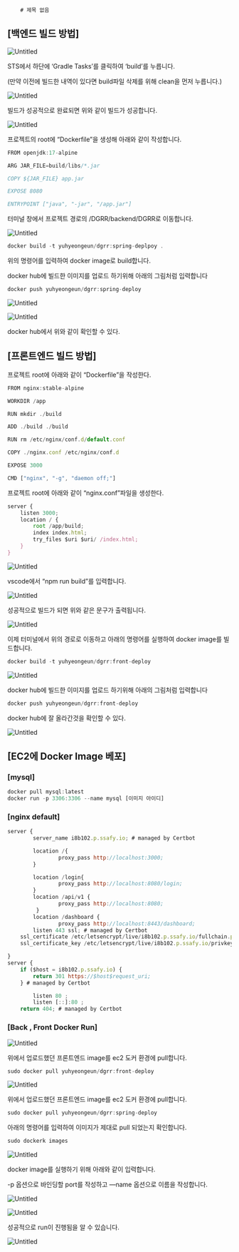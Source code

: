         # 제목 없음

## [백엔드 빌드 방법]

![Untitled](https://s3-us-west-2.amazonaws.com/secure.notion-static.com/5d391a1a-3d2c-43eb-bb35-bf5e34491ebe/Untitled.png)

STS에서 하단에 ‘Gradle Tasks’를 클릭하여 ‘build’를 누릅니다.

(만약 이전에 빌드한 내역이 있다면 build파일 삭제를 위해 clean을 먼저 누릅니다.)

![Untitled](%E1%84%8C%E1%85%A6%E1%84%86%E1%85%A9%E1%86%A8%20%E1%84%8B%E1%85%A5%E1%86%B9%E1%84%8B%E1%85%B3%E1%86%B7%206c291b8ff7cc4463bf1b749987af72a3/Untitled%201.png)

빌드가 성공적으로 완료되면 위와 같이 빌드가 성공합니다.

![Untitled](https://s3-us-west-2.amazonaws.com/secure.notion-static.com/dd4cd09f-823c-408f-87df-866b303b3e62/Untitled.png)

프로젝트의 root에 “Dockerfile”을 생성해 아래와 같이 작성합니다.

```jsx
FROM openjdk:17-alpine

ARG JAR_FILE=build/libs/*.jar

COPY ${JAR_FILE} app.jar

EXPOSE 8080

ENTRYPOINT ["java", "-jar", "/app.jar"]
```

터미널 창에서 프로젝트 경로의 /DGRR/backend/DGRR로 이동합니다.

![Untitled](https://s3-us-west-2.amazonaws.com/secure.notion-static.com/b71db3c3-76ce-40d5-84d7-efe754068447/Untitled.png)

```jsx
docker build -t yuhyeongeun/dgrr:spring-deplpoy .
```

위의 명령어를 입력하여 docker image로 build합니다.

docker hub에 빌드한 이미지를 업로드 하기위해 아래의 그림처럼 입력합니다

```jsx
docker push yuhyeongeun/dgrr:spring-deploy
```

![Untitled](https://s3-us-west-2.amazonaws.com/secure.notion-static.com/e95847b2-707e-4449-9e9e-23b714aaffff/Untitled.png)

![Untitled](https://s3-us-west-2.amazonaws.com/secure.notion-static.com/e8f2f7cc-e333-4500-b50a-d72354b26a34/Untitled.png)

docker hub에서 위와 같이 확인할 수 있다.

## [프론트엔드 빌드 방법]

프로젝트 root에 아래와 같이 “Dockerfile”을 작성한다.

```jsx
FROM nginx:stable-alpine

WORKDIR /app

RUN mkdir ./build

ADD ./build ./build

RUN rm /etc/nginx/conf.d/default.conf

COPY ./nginx.conf /etc/nginx/conf.d

EXPOSE 3000

CMD ["nginx", "-g", "daemon off;"]
```

프로젝트 root에 아래와 같이 “nginx.conf”파일을 생성한다.

```jsx
server {
    listen 3000;
    location / {
        root /app/build;
        index index.html;
        try_files $uri $uri/ /index.html;
    }
}
```

![Untitled](https://s3-us-west-2.amazonaws.com/secure.notion-static.com/87cf773d-3a31-45d9-9747-d1579772c149/Untitled.png)

vscode에서 “npm run build”를 입력합니다.

![Untitled](https://s3-us-west-2.amazonaws.com/secure.notion-static.com/be99530d-9227-4e2e-8ae9-9c3c366f89de/Untitled.png)

성공적으로 빌드가 되면 위와 같은 문구가 출력됩니다.

![Untitled](https://s3-us-west-2.amazonaws.com/secure.notion-static.com/6c349b5a-2f2d-4bb0-bddc-a8fce3600b4c/Untitled.png)

이제 터미널에서 위의 경로로 이동하고 아래의 명령어를 실행하여 docker image를 빌드합니다.

```jsx
docker build -t yuhyeongeun/dgrr:front-deploy
```

![Untitled](https://s3-us-west-2.amazonaws.com/secure.notion-static.com/32fc43b9-7285-4600-9980-ff6aaca21ad5/Untitled.png)

docker hub에 빌드한 이미지를 업로드 하기위해 아래의 그림처럼 입력합니다

```jsx
docker push yuhyeongeun/dgrr:front-deploy
```

docker hub에 잘 올라간것을 확인할 수 있다. 

![Untitled](https://s3-us-west-2.amazonaws.com/secure.notion-static.com/631bc378-ecc8-4bbd-9889-105adc608de7/Untitled.png)

## [EC2에 Docker Image 베포]

### [mysql]

```jsx
docker pull mysql:latest 
docker run -p 3306:3306 --name mysql [이미지 아이디]
```

### [nginx default]

```jsx
server {
        server_name i8b102.p.ssafy.io; # managed by Certbot

	    location /{
                proxy_pass http://localhost:3000;
        }

        location /login{
                proxy_pass http://localhost:8080/login;
        }
        location /api/v1 {
                proxy_pass http://localhost:8080;
         }
        location /dashboard {
                proxy_pass http://localhost:8443/dashboard;
		listen 443 ssl; # managed by Certbot
    ssl_certificate /etc/letsencrypt/live/i8b102.p.ssafy.io/fullchain.pem; # managed by Certbot
    ssl_certificate_key /etc/letsencrypt/live/i8b102.p.ssafy.io/privkey.pem; # managed by Certbot

}
server {
    if ($host = i8b102.p.ssafy.io) {
        return 301 https://$host$request_uri;
    } # managed by Certbot

        listen 80 ;
        listen [::]:80 ;
    return 404; # managed by Certbot

```

### [Back , Front Docker Run]

![Untitled](https://s3-us-west-2.amazonaws.com/secure.notion-static.com/695450e2-c0b9-456c-be03-2a3414cc460d/Untitled.png)

위에서 업로드했던 프론트엔드 image를 ec2 도커 환경에 pull합니다.

```jsx
sudo docker pull yuhyeongeun/dgrr:front-deploy
```

![Untitled](https://s3-us-west-2.amazonaws.com/secure.notion-static.com/f8dbcbda-7151-452c-bd45-7b32316941fb/Untitled.png)

위에서 업로드했던 프론트엔드 image를 ec2 도커 환경에 pull합니다.

```jsx
sudo docker pull yuhyeongeun/dgrr:spring-deploy
```

아래의 명령어를 입력하여 이미지가 제대로 pull 되었는지 확인합니다.

```jsx
sudo dockerk images
```

![Untitled](https://s3-us-west-2.amazonaws.com/secure.notion-static.com/08941ade-60c7-4e4b-a0b8-b7e2320dbf76/Untitled.png)

docker image를 실행하기 위해 아래와 같이 입력합니다.

-p 옵션으로 바인딩할 port를 작성하고 —name 옵션으로 이름을 작성합니다.

![Untitled](https://s3-us-west-2.amazonaws.com/secure.notion-static.com/ed42e46c-2a4d-4e7e-9e6b-e66af8af6d47/Untitled.png)

![Untitled](https://s3-us-west-2.amazonaws.com/secure.notion-static.com/9f075997-eb4c-4697-85e4-1b20151b51df/Untitled.png)

성공적으로 run이 진행됨을 알 수 있습니다.

![Untitled](https://s3-us-west-2.amazonaws.com/secure.notion-static.com/664e4350-d2cb-4e9e-932a-e0a95cec18e7/Untitled.png)
